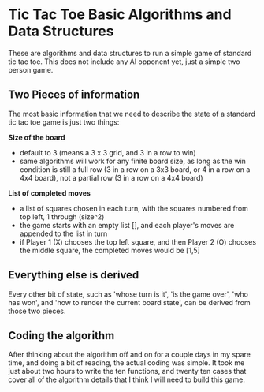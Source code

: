 # Tic Tac Toe Basic Algorithms and Data Structures

These are algorithms and data structures to run a simple game
of standard tic tac toe. This does not include any AI opponent yet,
just a simple two person game.

## Two Pieces of information

The most basic information that we need to describe the state of
a standard tic tac toe game is just two things:

**Size of the board**
- default to 3 (means a 3 x 3 grid, and 3 in a row to win)
- same algorithms will work for any finite board size, as long as the win condition is still a full row (3 in a row on a 3x3 board, or 4 in a row on a 4x4 board), not a partial row (3 in a row on a 4x4 board)

**List of completed moves**
- a list of squares chosen in each turn, with the squares numbered from top left, 1 through (size^2)
- the game starts with an empty list [], and each player's moves are appended to the list in turn
- if Player 1 (X) chooses the top left square, and then Player 2 (O) chooses the middle square, the completed moves would be [1,5]

## Everything else is derived

Every other bit of state, such as 'whose turn is it', 'is the game over', 'who has won', and 'how to render the current board state', can be derived from those two pieces.

## Coding the algorithm

After thinking about the algorithm off and on for a couple days in my spare time, and doing a bit of reading, the actual coding was simple. It took me just about two hours to write the ten functions, and twenty ten cases that cover all of the algorithm details that I think I will need to build this game.